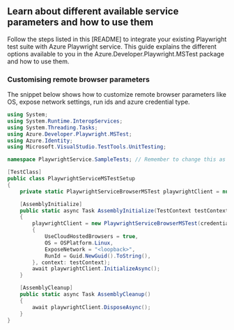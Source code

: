 ## Learn about different available service parameters and how to use them

Follow the steps listed in this [README]<!--(https://github.com/Azure/azure-sdk-for-net/tree/main/sdk/loadtestservice/Azure.Developer.Playwright.MSTest/README.md)--> to integrate your existing Playwright test suite with Azure Playwright service.
This guide explains the different options available to you in the Azure.Developer.Playwright.MSTest package and how to use them.

### Customising remote browser parameters

The snippet below shows how to customize remote browser parameters like OS, expose network settings, run ids and azure credential type.

```C# Snippet:MSTest_Sample2_CustomisingServiceParameters
using System;
using System.Runtime.InteropServices;
using System.Threading.Tasks;
using Azure.Developer.Playwright.MSTest;
using Azure.Identity;
using Microsoft.VisualStudio.TestTools.UnitTesting;

namespace PlaywrightService.SampleTests; // Remember to change this as per your project namespace

[TestClass]
public class PlaywrightServiceMSTestSetup
{
    private static PlaywrightServiceBrowserMSTest playwrightClient = null!;

    [AssemblyInitialize]
    public static async Task AssemblyInitialize(TestContext testContext)
    {
        playwrightClient = new PlaywrightServiceBrowserMSTest(credential: new ManagedIdentityCredential(), options: new Azure.Developer.Playwright.PlaywrightServiceBrowserClientOptions()
        {
            UseCloudHostedBrowsers = true,
            OS = OSPlatform.Linux,
            ExposeNetwork = "<loopback>",
            RunId = Guid.NewGuid().ToString(),
        }, context: testContext);
        await playwrightClient.InitializeAsync();
    }

    [AssemblyCleanup]
    public static async Task AssemblyCleanup()
    {
        await playwrightClient.DisposeAsync();
    }
}
```
